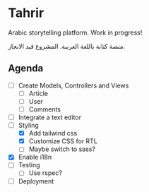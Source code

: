 # Tahrir

Arabic storytelling platform. Work in progress!

منصة كتابة باللغة العربية. المشروع قيد الانجاز.

## Agenda

- [ ] Create Models, Controllers and Views
  - [ ] Article
  - [ ] User
  - [ ] Comments

- [ ] Integrate a text editor
- [ ] Styling
  - [x] Add tailwind css
  - [x] Customize CSS for RTL
  - [ ] Maybe switch to sass?
- [x] Enable i18n
- [ ] Testing
  - [ ] Use rspec?
- [ ] Deployment
